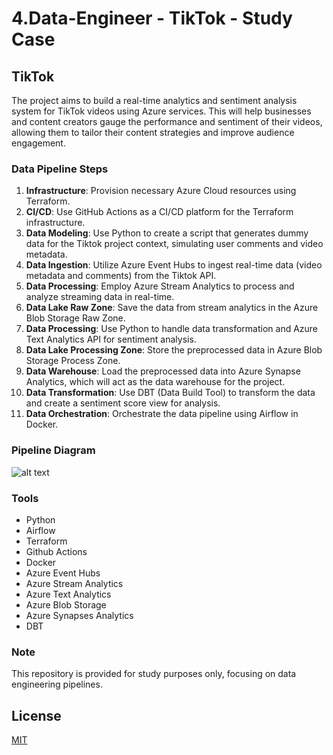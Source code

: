 # 4.Data-Engineer - TikTok - Study Case

## TikTok

The project aims to build a real-time analytics and sentiment analysis system for TikTok videos using Azure services. This will help businesses and content creators gauge the performance and sentiment of their videos, allowing them to tailor their content strategies and improve audience engagement.

### Data Pipeline Steps

1. **Infrastructure**: Provision necessary Azure Cloud resources using Terraform.
2. **CI/CD**: Use GitHub Actions as a CI/CD platform for the Terraform infrastructure.
3. **Data Modeling**: Use Python to create a script that generates dummy data for the Tiktok project context, simulating user comments and video metadata.
4. **Data Ingestion**: Utilize Azure Event Hubs to ingest real-time data (video metadata and comments) from the Tiktok API.
5. **Data Processing**: Employ Azure Stream Analytics to process and analyze streaming data in real-time.
6. **Data Lake Raw Zone**: Save the data from stream analytics in the Azure Blob Storage Raw Zone.
7. **Data Processing**: Use Python to handle data transformation and Azure Text Analytics API for sentiment analysis.
8. **Data Lake Processing Zone**: Store the preprocessed data in Azure Blob Storage Process Zone.
9. **Data Warehouse**: Load the preprocessed data into Azure Synapse Analytics, which will act as the data warehouse for the project.
10. **Data Transformation**: Use DBT (Data Build Tool) to transform the data and create a sentiment score view for analysis.
11. **Data Orchestration**: Orchestrate the data pipeline using Airflow in Docker.

### Pipeline Diagram

![alt text](https://github.com/makima0499/4.Data-Engineer/blob/main/4.DataPipeline.png)

### Tools

* Python
* Airflow
* Terraform
* Github Actions
* Docker
* Azure Event Hubs
* Azure Stream Analytics
* Azure Text Analytics
* Azure Blob Storage
* Azure Synapses Analytics
* DBT

### Note

This repository is provided for study purposes only, focusing on data engineering pipelines.

## License

[MIT](https://choosealicense.com/licenses/mit/)
